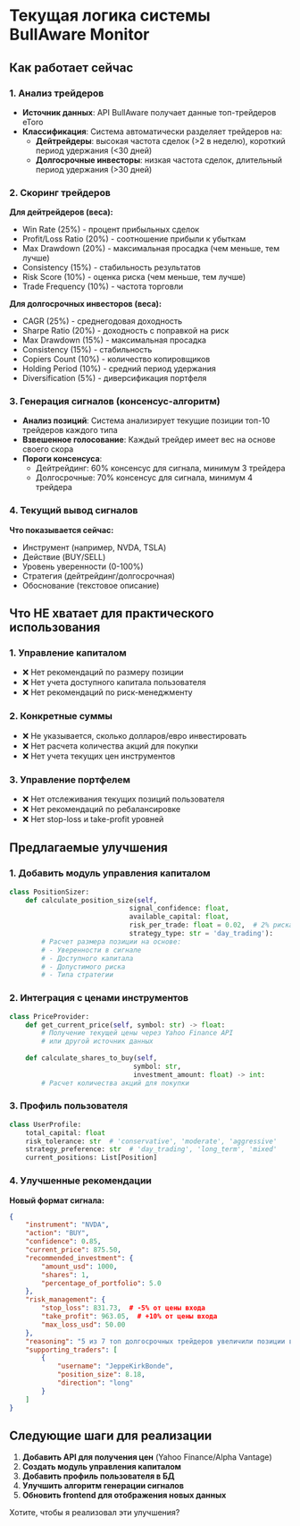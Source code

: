# Текущая логика системы BullAware Monitor

## Как работает сейчас

### 1. Анализ трейдеров
- **Источник данных**: API BullAware получает данные топ-трейдеров eToro
- **Классификация**: Система автоматически разделяет трейдеров на:
  - **Дейтрейдеры**: высокая частота сделок (>2 в неделю), короткий период удержания (<30 дней)
  - **Долгосрочные инвесторы**: низкая частота сделок, длительный период удержания (>30 дней)

### 2. Скоринг трейдеров
**Для дейтрейдеров (веса):**
- Win Rate (25%) - процент прибыльных сделок
- Profit/Loss Ratio (20%) - соотношение прибыли к убыткам
- Max Drawdown (20%) - максимальная просадка (чем меньше, тем лучше)
- Consistency (15%) - стабильность результатов
- Risk Score (10%) - оценка риска (чем меньше, тем лучше)
- Trade Frequency (10%) - частота торговли

**Для долгосрочных инвесторов (веса):**
- CAGR (25%) - среднегодовая доходность
- Sharpe Ratio (20%) - доходность с поправкой на риск
- Max Drawdown (15%) - максимальная просадка
- Consistency (15%) - стабильность
- Copiers Count (10%) - количество копировщиков
- Holding Period (10%) - средний период удержания
- Diversification (5%) - диверсификация портфеля

### 3. Генерация сигналов (консенсус-алгоритм)
- **Анализ позиций**: Система анализирует текущие позиции топ-10 трейдеров каждого типа
- **Взвешенное голосование**: Каждый трейдер имеет вес на основе своего скора
- **Пороги консенсуса**:
  - Дейтрейдинг: 60% консенсус для сигнала, минимум 3 трейдера
  - Долгосрочные: 70% консенсус для сигнала, минимум 4 трейдера

### 4. Текущий вывод сигналов
**Что показывается сейчас:**
- Инструмент (например, NVDA, TSLA)
- Действие (BUY/SELL)
- Уровень уверенности (0-100%)
- Стратегия (дейтрейдинг/долгосрочная)
- Обоснование (текстовое описание)

## Что НЕ хватает для практического использования

### 1. Управление капиталом
- ❌ Нет рекомендаций по размеру позиции
- ❌ Нет учета доступного капитала пользователя
- ❌ Нет рекомендаций по риск-менеджменту

### 2. Конкретные суммы
- ❌ Не указывается, сколько долларов/евро инвестировать
- ❌ Нет расчета количества акций для покупки
- ❌ Нет учета текущих цен инструментов

### 3. Управление портфелем
- ❌ Нет отслеживания текущих позиций пользователя
- ❌ Нет рекомендаций по ребалансировке
- ❌ Нет stop-loss и take-profit уровней

## Предлагаемые улучшения

### 1. Добавить модуль управления капиталом
```python
class PositionSizer:
    def calculate_position_size(self, 
                              signal_confidence: float,
                              available_capital: float,
                              risk_per_trade: float = 0.02,  # 2% риска на сделку
                              strategy_type: str = 'day_trading'):
        # Расчет размера позиции на основе:
        # - Уверенности в сигнале
        # - Доступного капитала
        # - Допустимого риска
        # - Типа стратегии
```

### 2. Интеграция с ценами инструментов
```python
class PriceProvider:
    def get_current_price(self, symbol: str) -> float:
        # Получение текущей цены через Yahoo Finance API
        # или другой источник данных
        
    def calculate_shares_to_buy(self, 
                               symbol: str, 
                               investment_amount: float) -> int:
        # Расчет количества акций для покупки
```

### 3. Профиль пользователя
```python
class UserProfile:
    total_capital: float
    risk_tolerance: str  # 'conservative', 'moderate', 'aggressive'
    strategy_preference: str  # 'day_trading', 'long_term', 'mixed'
    current_positions: List[Position]
```

### 4. Улучшенные рекомендации
**Новый формат сигнала:**
```json
{
    "instrument": "NVDA",
    "action": "BUY",
    "confidence": 0.85,
    "current_price": 875.50,
    "recommended_investment": {
        "amount_usd": 1000,
        "shares": 1,
        "percentage_of_portfolio": 5.0
    },
    "risk_management": {
        "stop_loss": 831.73,  # -5% от цены входа
        "take_profit": 963.05,  # +10% от цены входа
        "max_loss_usd": 50.00
    },
    "reasoning": "5 из 7 топ долгосрочных трейдеров увеличили позиции в NVDA...",
    "supporting_traders": [
        {
            "username": "JeppeKirkBonde",
            "position_size": 8.18,
            "direction": "long"
        }
    ]
}
```

## Следующие шаги для реализации

1. **Добавить API для получения цен** (Yahoo Finance/Alpha Vantage)
2. **Создать модуль управления капиталом**
3. **Добавить профиль пользователя в БД**
4. **Улучшить алгоритм генерации сигналов**
5. **Обновить frontend для отображения новых данных**

Хотите, чтобы я реализовал эти улучшения?

